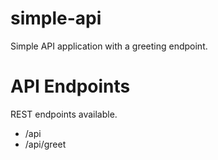 # simple-api

Simple API application with a greeting endpoint.

# API Endpoints

REST endpoints available.

- /api
- /api/greet
